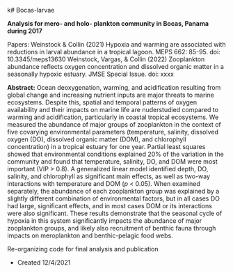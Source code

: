 k# Bocas-larvae

**Analysis for mero- and holo- plankton community in Bocas, Panama during 2017**

Papers: Weinstock & Collin (2021) Hypoxia and warming are associated with reductions in larval abundance in a tropical lagoon. MEPS 662: 85-95. doi: 10.3345/meps13630
Weinstock, Vargas, & Collin (2022) Zooplankton abundance reflects oxygen concentration and dissolved organic matter in a seasonally hypoxic estuary. JMSE Special Issue. doi: xxxx

**Abstract:** Ocean deoxygenation, warming, and acidification resulting from global change and increasing nutrient inputs are major threats to marine ecosystems. Despite this, spatial and temporal patterns of oxygen availability and their impacts on marine life are nuderstudied compared to warming and acidification, particularly in coastal tropical ecosystems. We measured the abundance of major groups of zooplankton in the context of five covarying environmental parameters (temperature, salinity, dissolved oxygen (DO), dissolved organic matter (DOM), and chlorophyll concentration) in a tropical estuary for one year. Partial least squares showed that environmental conditions explained 20% of the variation in the community and found that temperature, salinity, DO, and DOM were most important (VIP > 0.8). A generalized linear model identified depth, DO, salinity, and chlorophyll as significant main effects, as well as two-way interactions with temperature and DOM (_p_ < 0.05). When examined separately, the abundance of each zooplankton group was explained by a slightly different combination of environmental factors, but in all cases DO had large, significant effects, and in most cases DOM or its interactions were also significant. These results demonstrate that the seasonal cycle of hypoxia in this system significantly impacts the abundance of major zooplankton groups, and likely also recruitment of benthic fauna through impacts on meroplankton and benthic-pelagic food webs.

Re-organizing code for final analysis and publication
   * Created 12/4/2021

